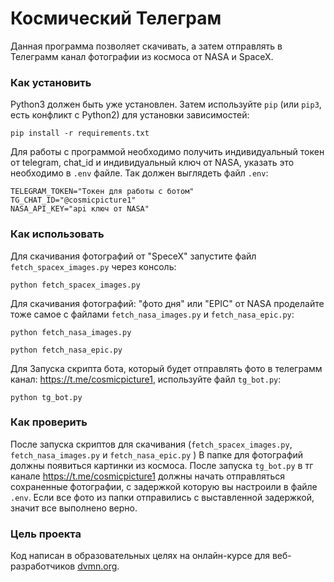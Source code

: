 # Космический Телеграм

Данная программа позволяет скачивать, а затем отправлять в Телеграмм канал фотографии из космоса от NASA и SpaceX.

### Как установить

Python3 должен быть уже установлен. 
Затем используйте `pip` (или `pip3`, есть конфликт с Python2) для установки зависимостей:
```
pip install -r requirements.txt
```
Для работы с программой необходимо получить индивидуальный токен от telegram, chat_id и индивидуальный ключ от NASA, указать это необходимо в `.env` файле. 
Так должен выглядеть файл `.env`:
```
TELEGRAM_TOKEN="Токен для работы с ботом"
TG_CHAT_ID="@cosmicpicture1"
NASA_API_KEY="api ключ от NASA"
```

### Как использовать 
Для скачивания фотографий от "SpeсeX" запустите файл `fetch_spacex_images.py` через консоль:
```
python fetch_spacex_images.py
```
Для скачивания фотографий: "фото дня" или "EPIC" от NASA проделайте тоже самое с файлами `fetch_nasa_images.py` и `fetch_nasa_epic.py`:
```
python fetch_nasa_images.py
```
```
python fetch_nasa_epic.py
```

Для Запуска скрипта бота, который будет отправлять фото в телеграмм канал: https://t.me/cosmicpicture1, используйте файл `tg_bot.py`:
```
python tg_bot.py
```
### Как проверить
После запуска скриптов для скачивания (`fetch_spacex_images.py`, `fetch_nasa_images.py` и `fetch_nasa_epic.py` ) В папке для фотографий должны появиться картинки из космоса.
После запуска `tg_bot.py` в тг канале https://t.me/cosmicpicture1 должны начать отправляться сохраненные фотографии, с задержкой которую вы настроили в файле `.env`.
Если все фото из папки отправились с выставленной задержкой, значит все выполнено верно.

### Цель проекта

Код написан в образовательных целях на онлайн-курсе для веб-разработчиков [dvmn.org](https://dvmn.org/).
